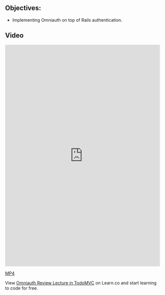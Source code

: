 ## Objectives:

* Implementing Omniauth on top of Rails authentication.

## Video

<iframe width="100%" height="720" src="https://www.youtube.com/embed/UAvuo-EbTFY?rel=0&amp;showinfo=0" frameborder="0" allowfullscreen></iframe>

[MP4](http://learn-co-videos.s3.amazonaws.com/rails/TodoMVC.Implementing.Omniauth-live.mp4)
<p data-visibility='hidden'>View <a href='https://learn.co/lessons/omniauth-review-lecture-in-todomvc'>Omniauth Review Lecture in TodoMVC</a> on Learn.co and start learning to code for free.</p>
